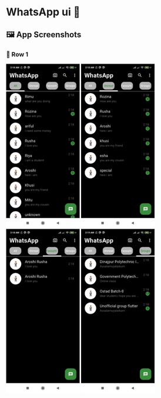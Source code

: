 # WhatsApp ui 📖



## 🖼 App Screenshots

### 🔹 Row 1
<p float="left">
  <img src="assets/screenshots/pic1.jpg" width="200"/>
  <img src="assets/screenshots/pic2.jpg" width="200"/>
  <img src="assets/screenshots/pic3.jpg" width="200"/>
  <img src="assets/screenshots/pic4.jpg" width="200"/>
</p>

